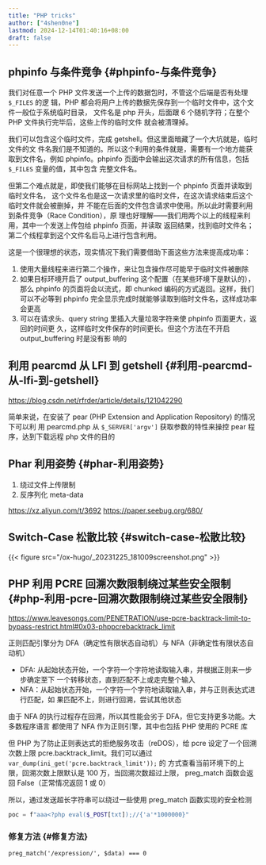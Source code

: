 ```yaml
---
title: "PHP tricks"
author: ["4shen0ne"]
lastmod: 2024-12-14T01:40:16+08:00
draft: false
---
```


## phpinfo 与条件竞争 {#phpinfo-与条件竞争}

我们对任意一个 PHP 文件发送一个上传的数据包时，不管这个后端是否有处理 `$_FILES` 的逻
辑，PHP 都会将用户上传的数据先保存到一个临时文件中，这个文件一般位于系统临时目录，
文件名是 php 开头，后面跟 6 个随机字符；在整个 PHP 文件执行完毕后，这些上传的临时文件
就会被清理掉。

我们可以包含这个临时文件，完成 getshell。但这里面暗藏了一个大坑就是，临时文件的文
件名我们是不知道的。所以这个利用的条件就是，需要有一个地方能获取到文件名，例如
phpinfo。phpinfo 页面中会输出这次请求的所有信息，包括 `$_FILES` 变量的值，其中包含
完整文件名。

但第二个难点就是，即使我们能够在目标网站上找到一个 phpinfo 页面并读取到临时文件名，
这个文件名也是这一次请求里的临时文件，在这次请求结束后这个临时文件就会被删掉，并
不能在后面的文件包含请求中使用。所以此时需要利用到条件竞争（Race Condition），原
理也好理解——我们用两个以上的线程来利用，其中一个发送上传包给 phpinfo 页面，并读取
返回结果，找到临时文件名；第二个线程拿到这个文件名后马上进行包含利用。

这是一个很理想的状态，现实情况下我们需要借助下面这些方法来提高成功率：

1.  使用大量线程来进行第二个操作，来让包含操作尽可能早于临时文件被删除
2.  如果目标环境开启了 output_buffering 这个配置（在某些环境下是默认的），那么
    phpinfo 的页面将会以流式，即 chunked 编码的方式返回。这样，我们可以不必等到
    phpinfo 完全显示完成时就能够读取到临时文件名，这样成功率会更高
3.  可以在请求头、query string 里插入大量垃圾字符来使 phpinfo 页面更大，返回的时间更
    久，这样临时文件保存的时间更长。但这个方法在不开启 output_buffering 时是没有影
    响的


## 利用 pearcmd 从 LFI 到 getshell {#利用-pearcmd-从-lfi-到-getshell}

<https://blog.csdn.net/rfrder/article/details/121042290>

简单来说，在安装了 pear (PHP Extension and Application Repository) 的情况下可以利
用 pearcmd.php 从 `$_SERVER['argv']` 获取参数的特性来操控 pear 程序，达到下载远程
php 文件的目的


## Phar 利用姿势 {#phar-利用姿势}

1.  绕过文件上传限制
2.  反序列化 meta-data

<https://xz.aliyun.com/t/3692>
<https://paper.seebug.org/680/>


## Switch-Case 松散比较 {#switch-case-松散比较}

{{< figure src="/ox-hugo/_20231225_181009screenshot.png" >}}


## PHP 利用 PCRE 回溯次数限制绕过某些安全限制 {#php-利用-pcre-回溯次数限制绕过某些安全限制}

<https://www.leavesongs.com/PENETRATION/use-pcre-backtrack-limit-to-bypass-restrict.html#0x03-phppcrebacktrack_limit>

正则匹配引擎分为 DFA（确定性有限状态自动机）与 NFA（非确定性有限状态自动机）

-   DFA: 从起始状态开始，一个字符一个字符地读取输入串，并根据正则来一步步确定至下
    一个转移状态，直到匹配不上或走完整个输入
-   NFA：从起始状态开始，一个字符一个字符地读取输入串，并与正则表达式进行匹配，如
    果匹配不上，则进行回溯，尝试其他状态

由于 NFA 的执行过程存在回溯，所以其性能会劣于 DFA，但它支持更多功能。大多数程序语言
都使用了 NFA 作为正则引擎，其中也包括 PHP 使用的 PCRE 库

但 PHP 为了防止正则表达式的拒绝服务攻击（reDOS），给 pcre 设定了一个回溯次数上限
pcre.backtrack_limit。我们可以通过 `var_dump(ini_get('pcre.backtrack_limit'));` 的
方式查看当前环境下的上限，回溯次数上限默认是 100 万，当回溯次数超过上限，
preg_match 函数会返回 False（正常情况返回 1 或 0）

所以，通过发送超长字符串可以绕过一些使用 preg_match 函数实现的安全检测

```php
poc = f"aaa<?php eval($_POST[txt]);//{'a'*1000000}"
```


### 修复方法 {#修复方法}

```text
preg_match('/expression/', $data) === 0
```
